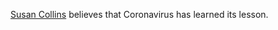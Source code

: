<a href="https://twitter.com/FullFrontalSamB/status/1242195453527154689">Susan Collins</a> believes that Coronavirus has learned its lesson.
